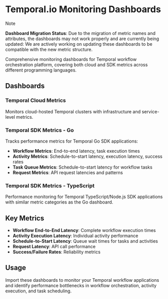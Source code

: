 # Temporal.io Monitoring Dashboards

> [!Note]
> **Dashboard Migration Status**: Due to the migration of metric names and attributes, the dashboards may not work properly and are currently being updated:
> We are actively working on updating these dashboards to be compatible with the new metric structure.


Comprehensive monitoring dashboards for Temporal workflow orchestration platform, covering both cloud and SDK metrics across different programming languages.

## Dashboards

### Temporal Cloud Metrics
Monitors cloud-hosted Temporal clusters with infrastructure and service-level metrics.

### Temporal SDK Metrics - Go
Tracks performance metrics for Temporal Go SDK applications:
- **Workflow Metrics**: End-to-end latency, task execution times
- **Activity Metrics**: Schedule-to-start latency, execution latency, success rates  
- **Task Queue Metrics**: Schedule-to-start latency for workflow tasks
- **Request Metrics**: API request latencies and patterns

### Temporal SDK Metrics - TypeScript
Performance monitoring for Temporal TypeScript/Node.js SDK applications with similar metric categories as the Go dashboard.

## Key Metrics

- **Workflow End-to-End Latency**: Complete workflow execution times
- **Activity Execution Latency**: Individual activity performance
- **Schedule-to-Start Latency**: Queue wait times for tasks and activities
- **Request Latency**: API call performance
- **Success/Failure Rates**: Reliability metrics

## Usage

Import these dashboards to monitor your Temporal workflow applications and identify performance bottlenecks in workflow orchestration, activity execution, and task scheduling.